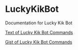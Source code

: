 # LuckyKikBot
Documentation for Lucky Kik Bot

[Text of Lucky Kik Bot Commands](https://lordsteel.github.io/LuckyKikBot/Lucky_Commands.html)

[Gist of Lucky Kik Bot Commands](https://gist.github.com/lordsteel/4ca0f3e19129be89e57638e11475eeef)
